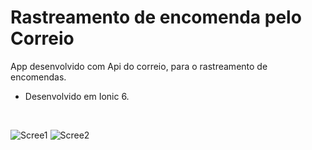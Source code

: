 # Rastreamento de encomenda pelo Correio
App desenvolvido com Api do correio, para o rastreamento de encomendas. <br>
- Desenvolvido em Ionic 6.
<br>

![Scree1](https://user-images.githubusercontent.com/86168060/174811412-9b182812-33ea-4cb0-85f7-ea68daa8afdf.png)
![Scree2](https://user-images.githubusercontent.com/86168060/174811406-1477ccd3-4c07-4520-a3e1-064782b82476.png)

